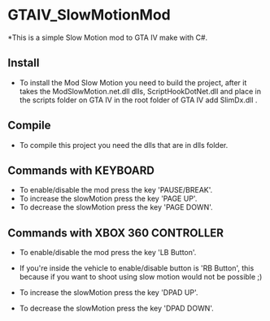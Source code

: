 # GTAIV_SlowMotionMod

*This is a simple Slow Motion mod to GTA IV make with C#.

## Install
* To install the Mod Slow Motion you need to build the project, 
after it takes the ModSlowMotion.net.dll dlls, ScriptHookDotNet.dll 
and place in the scripts folder on GTA IV in the root folder of GTA IV add SlimDx.dll .

## Compile
* To compile this project you need the dlls that are in dlls folder.

## Commands with KEYBOARD
* To enable/disable the mod press the key 'PAUSE/BREAK'.
* To increase the slowMotion press the key 'PAGE UP'.
* To decrease the slowMotion press the key 'PAGE DOWN'.

## Commands with XBOX 360 CONTROLLER
* To enable/disable the mod press the key 'LB Button'.

* If you're inside the vehicle to enable/disable button is 'RB Button',
this because if you want to shoot using slow motion would not be possible ;)
* To increase the slowMotion press the key 'DPAD UP'.
* To decrease the slowMotion press the key 'DPAD DOWN'.
